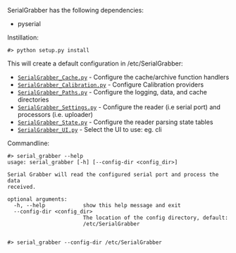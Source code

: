 SerialGrabber has the following dependencies:

 * pyserial

Instillation:
	
	#> python setup.py install

This will create a default configuration in /etc/SerialGrabber:

* [`SerialGrabber_Cache.py`](example_config/SerialGrabber_Cache.py) - Configure the cache/archive function handlers
* [`SerialGrabber_Calibration.py`](example_config/SerialGrabber_Calibration.py) - Configure Calibration providers
* [`SerialGrabber_Paths.py`](example_config/SerialGrabber_Paths.py) - Configure the logging, data, and cache directories
* [`SerialGrabber_Settings.py`](example_config/SerialGrabber_Settings.py) - Configure the reader (i.e serial port) and processors (i.e. uploader)
* [`SerialGrabber_State.py`](example_config/SerialGrabber_State.py) - Configure the reader parsing state tables
* [`SerialGrabber_UI.py`](example_config/SerialGrabber_UI.py) - Select the UI to use: eg. cli


Commandline:

	#> serial_grabber --help
	usage: serial_grabber [-h] [--config-dir <config_dir>]

	Serial Grabber will read the configured serial port and process the data
	received.
	
	optional arguments:
	  -h, --help            show this help message and exit
	  --config-dir <config_dir>
	                        The location of the config directory, default:
	                        /etc/SerialGrabber
	
	
	#> serial_grabber --config-dir /etc/SerialGrabber

